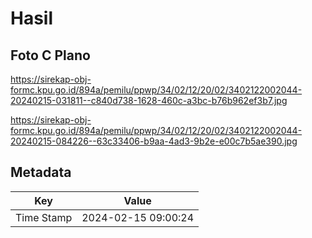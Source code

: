 # Hasil

## Foto C Plano

https://sirekap-obj-formc.kpu.go.id/894a/pemilu/ppwp/34/02/12/20/02/3402122002044-20240215-031811--c840d738-1628-460c-a3bc-b76b962ef3b7.jpg

https://sirekap-obj-formc.kpu.go.id/894a/pemilu/ppwp/34/02/12/20/02/3402122002044-20240215-084226--63c33406-b9aa-4ad3-9b2e-e00c7b5ae390.jpg


## Metadata

| Key        | Value               |
| ---------- | ------------------- |
| Time Stamp | 2024-02-15 09:00:24 |



